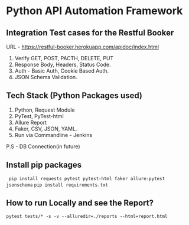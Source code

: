 # Python API Automation Framework

## Integration Test cases for the Restful Booker

URL - https://restful-booker.herokuapp.com/apidoc/index.html

1. Verify GET, POST, PACTH, DELETE, PUT
2. Response Body, Headers, Status Code.
3. Auth - Basic Auth, Cookie Based Auth.
4. JSON Schema Validation.

## Tech Stack (Python Packages used)
1. Python, Request Module
2. PyTest, PyTest-html
3. Allure Report
4. Faker, CSV, JSON, YAML.
5. Run via Commandline - Jenkins

P.S - DB Connection(in future)


## Install pip packages

``` pip install requests pytest pytest-html faker allure-pytest jsonschema```
```pip install requirements.txt```

## How to run Locally and see the Report?

```pytest tests/* -s -v --alluredir=./reports --html=report.html```









